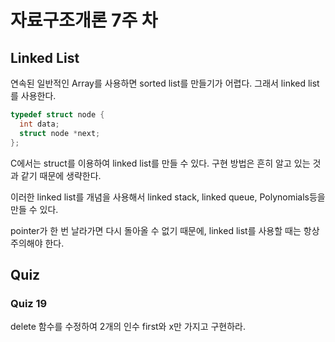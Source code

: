 # 자료구조개론 7주 차

## Linked List

연속된 일반적인 Array를 사용하면 sorted list를 만들기가 어렵다. 그래서 linked list를 사용한다.

``` c
typedef struct node {
  int data;
  struct node *next;
};
```

C에서는 struct를 이용하여 linked list를 만들 수 있다. 구현 방법은 흔히 알고 있는 것과 같기 때문에 생략한다.

이러한 linked list를 개념을 사용해서 linked stack, linked queue, Polynomials등을 만들 수 있다.

pointer가 한 번 날라가면 다시 돌아올 수 없기 때문에, linked list를 사용할 때는 항상 주의해야 한다.

## Quiz

### Quiz 19

delete 함수를 수정하여 2개의 인수 first와 x만 가지고 구현하라.

